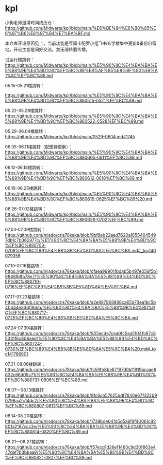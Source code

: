 # kpl
小狗老师澄清时间线压仓：    
https://github.com/Midwarts/kpl/blob/main/%E6%BE%84%E6%B8%85%E6%97%B6%E9%97%B4%E7%BA%BF.md


本仓库开设原因见上，当前功能是豆瓣卡配罗小组飞书玄学楼集中更新&备份自留地。开设主旨是同好交流，禁无理转载传播。  


试运行楼跳转：  
https://github.com/Midwarts/kpl/blob/main/%E5%90%8C%E4%BA%BA%E5%88%9B%E4%BD%9C%EF%BC%88%E8%AF%95%E8%BF%90%E8%A1%8C%EF%BC%89.md
   
05.15-05.21楼跳转：  

https://github.com/Midwarts/kpl/blob/main/%E5%90%8C%E4%BA%BA%E5%88%9B%E4%BD%9C%EF%BC%880515-0521%EF%BC%89.md

05.22-05.28楼跳转：  
https://github.com/Midwarts/kpl/blob/main/%E5%90%8C%E4%BA%BA%E5%88%9B%E4%BD%9C%EF%BC%880522-0528%EF%BC%89.md
   
05.29-06.04楼跳转：   
https://github.com/Midwarts/kpl/blob/main/0529-0604.md#1745

06.05-06.11楼跳转（配图待更新）：
https://github.com/Midwarts/kpl/blob/main/%E5%90%8C%E4%BA%BA%E5%88%9B%E4%BD%9C%EF%BC%880605-0611%EF%BC%89.md

06.12-06.18楼跳转：   
https://github.com/Midwarts/kpl/blob/main/%E5%90%8C%E4%BA%BA%E5%88%9B%E4%BD%9C%EF%BC%880612-0618%EF%BC%89.md

06.19-06.25楼跳转：   
https://github.com/Midwarts/kpl/blob/main/%E5%90%8C%E4%BA%BA%E5%88%9B%E4%BD%9C%EF%BC%880619-0625%EF%BC%89%20.md

06.26-07.02楼跳转：   
https://github.com/Midwarts/kpl/blob/main/%E5%90%8C%E4%BA%BA%E5%88%9B%E4%BD%9C%EF%BC%880626-0702%EF%BC%89.md

07.03-07.09楼跳转：    
https://github.com/mjado/cris78kaka/blob/9bf8ab22aed7620a18554045497db1c7b362977c/%E5%90%8C%E4%BA%BA%E5%88%9B%E4%BD%9C%EF%BC%880703-0709%EF%BC%89%E4%B8%8B%E5%8D%8A%E5%9C%BA.md#_toc140079356   

07.10-07.16楼跳转：  
https://github.com/mjado/cris78kaka/blob/cfaea999011bdab5b497e056f5b198489dfa78e7/%E5%90%8C%E4%BA%BA%E5%88%9B%E4%BD%9C%EF%BC%880710-0716%EF%BC%89%E4%B8%8B%E5%8D%8A%E5%9C%BA.md


07.17-07.23楼跳转：   
https://github.com/mjado/cris78kaka/blob/a2e897968888ca65b73ea1bc5b40d44e336f36bb/%E5%90%8C%E4%BA%BA%E5%88%9B%E4%BD%9C%EF%BC%880717-0725%EF%BC%89%E4%B8%8B%E5%8D%8A%E5%9C%BA.md   

07.24-07.30楼跳转：   
https://github.com/mjado/cris78kaka/blob/805ecde7cea0fc5ea5f04fb87c85331f6c806aed/%E5%90%8C%E4%BA%BA%E5%88%9B%E4%BD%9C%EF%BC%880724-0730%EF%BC%89%E4%B8%8B%E5%8D%8A%E5%9C%BA%20.md#_toc141788901
   
 07.31-08.06楼跳转：   
https://github.com/mjado/cris78kaka/blob/fc59fb8be87167d0bf1819acaae6832c66d05c71/%E5%90%8C%E4%BA%BA%E5%88%9B%E4%BD%9C%EF%BC%880731-0806%EF%BC%89.md

08.07—08.13楼跳转：   
https://github.com/mjado/cris78kaka/blob/8fc6cb57625bdf7840e67f322b90798aa2c14dc2/%E5%90%8C%E4%BA%BA%E5%88%9B%E4%BD%9C%EF%BC%880807-0813%EF%BC%89.md

08.14-08.20楼跳转：  
https://github.com/mjado/cris78kaka/blob/1738bde641d5d5a6f9f40061c82801a2167ccc3e/%E5%90%8C%E4%BA%BA%E5%88%9B%E4%BD%9C%EF%BC%880814-0820%EF%BC%89.md

08.21—08.27楼跳转：   
https://github.com/mjado/cris78kaka/blob/f57ecd1d26e11480c9d30f863e447daf7b3bbaa9/%E5%90%8C%E4%BA%BA%E5%88%9B%E4%BD%9C%EF%BC%880821-0827%EF%BC%89.md